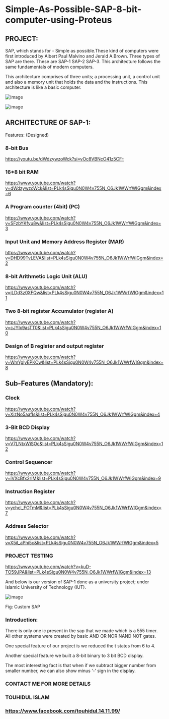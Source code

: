 # Simple-As-Possible-SAP-8-bit-computer-using-Proteus

## PROJECT:

SAP, which stands for - Simple as possible.These kind of computers were first introduced by Albert Paul Malvino and Jerald A.Brown. Three types of SAP are there. These are SAP-1 SAP-2 SAP-3. This architecture follows the same fundamentals of modern computers.

This architecture comprises of three units; a processing unit, a control unit and also a memory unit that holds the data and the instructions. This architecture is like a basic computer.

![image](https://github.com/touhidulislam1999/Simple-As-Possible-SAP-8-bit-computer-using-Proteus/assets/97190512/f910d98d-06e7-4b29-bac1-4e57aa433802)


![image](https://github.com/touhidulislam1999/Simple-As-Possible-SAP-8-bit-computer-using-Proteus/assets/97190512/268ab5d8-e902-4273-97a8-48fa027e5fe2)



## ARCHITECTURE OF SAP-1:

Features: (Designed)

### 8-bit Bus

https://youtu.be/dWdzywzoWck?si=vOc8VBNcO41z5CF-


### 16*8 bit RAM

https://www.youtube.com/watch?v=dWdzywzoWck&list=PLk4sSigu0N0W4v755N_O6Jk1WWrfWIGgm&index=6


### A Program counter (4bit) (PC)

https://www.youtube.com/watch?v=SFzbYKfyu8w&list=PLk4sSigu0N0W4v755N_O6Jk1WWrfWIGgm&index=3


### Input Unit and Memory Address Register (MAR)

https://www.youtube.com/watch?v=DHD99TvLEVA&list=PLk4sSigu0N0W4v755N_O6Jk1WWrfWIGgm&index=2


### 8-bit Arithmetic Logic Unit (ALU)

https://www.youtube.com/watch?v=jLDd3z0XFQw&list=PLk4sSigu0N0W4v755N_O6Jk1WWrfWIGgm&index=11


### Two 8-bit register Accumulator (register A)

https://www.youtube.com/watch?v=cJYIx9asTT0&list=PLk4sSigu0N0W4v755N_O6Jk1WWrfWIGgm&index=10


### Design of B register and output register 

https://www.youtube.com/watch?v=WmYglyEPKCw&list=PLk4sSigu0N0W4v755N_O6Jk1WWrfWIGgm&index=8


## **Sub-Features (Mandatory):**



### Clock

https://www.youtube.com/watch?v=XizNo5aafIs&list=PLk4sSigu0N0W4v755N_O6Jk1WWrfWIGgm&index=4


### 3-Bit BCD Display

https://www.youtube.com/watch?v=V7LNtxWiSOc&list=PLk4sSigu0N0W4v755N_O6Jk1WWrfWIGgm&index=12


### Control Sequencer

https://www.youtube.com/watch?v=iVXcBfx2rIM&list=PLk4sSigu0N0W4v755N_O6Jk1WWrfWIGgm&index=9


### Instruction Register

https://www.youtube.com/watch?v=ychcl_FOTmM&list=PLk4sSigu0N0W4v755N_O6Jk1WWrfWIGgm&index=7


### Address Selector

https://www.youtube.com/watch?v=X5iI_aPhi5c&list=PLk4sSigu0N0W4v755N_O6Jk1WWrfWIGgm&index=5



### PROJECT TESTING

https://www.youtube.com/watch?v=kuD-TO59JPA&list=PLk4sSigu0N0W4v755N_O6Jk1WWrfWIGgm&index=13


And below is our version of SAP-1 done as a university project; under Islamic University of Technology (IUT). 


![image](https://github.com/touhidulislam1999/Simple-As-Possible-SAP-8-bit-computer-using-Proteus/assets/97190512/f249a9df-d2e8-412b-b63b-1a6185b33dc6)


Fig: Custom SAP 

### Introduction:

There is only one ic present in the sap that we made which is a 555 timer. All other systems were created by basic AND OR NOR NAND NOT gates.

One special feature of our project is we reduced the t states from 6 to 4.

Another special feature we built a 8-bit binary to 3 bit BCD display.

The most interesting fact is that when if we subtract bigger number from smaller number, we can also show minus ‘-’ sign in the display.


### CONTACT ME FOR MORE DETAILS 
### TOUHIDUL ISLAM
### https://www.facebook.com/touhidul.14.11.99/

